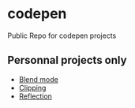 # codepen
Public Repo for codepen projects

## Personnal projects only

- [Blend mode](Blend%20Mode)
- [Clipping](Clipping)
- [Reflection](Reflection)
